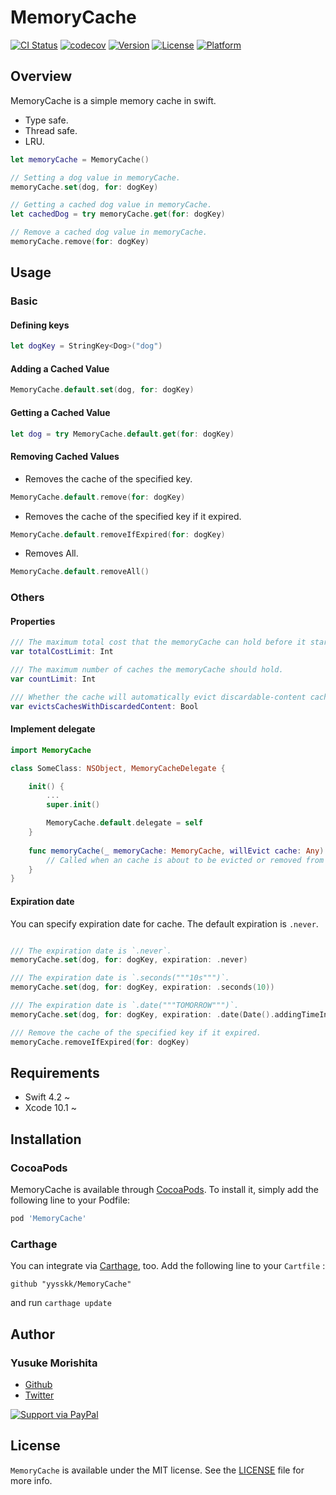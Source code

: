 # MemoryCache

[![CI Status](https://img.shields.io/travis/yysskk/MemoryCache.svg?style=for-the-badge)](https://travis-ci.org/yysskk/MemoryCache)
[![codecov](https://img.shields.io/codecov/c/github/yysskk/MemoryCache.svg?style=for-the-badge)](https://codecov.io/gh/yysskk/MemoryCache)
[![Version](https://img.shields.io/cocoapods/v/MemoryCache.svg?style=for-the-badge)](https://cocoapods.org/pods/MemoryCache)
[![License](https://img.shields.io/cocoapods/l/MemoryCache.svg?style=for-the-badge)](https://cocoapods.org/pods/MemoryCache)
[![Platform](https://img.shields.io/cocoapods/p/MemoryCache.svg?style=for-the-badge)](https://cocoapods.org/pods/MemoryCache)

## Overview
MemoryCache is a simple memory cache in swift. 

- Type safe.
- Thread safe.
- LRU.

```swift
let memoryCache = MemoryCache()

// Setting a dog value in memoryCache.
memoryCache.set(dog, for: dogKey)

// Getting a cached dog value in memoryCache.
let cachedDog = try memoryCache.get(for: dogKey)

// Remove a cached dog value in memoryCache.
memoryCache.remove(for: dogKey)
```

## Usage
### Basic
####  Defining keys
```swift
let dogKey = StringKey<Dog>("dog")
```

#### Adding a Cached Value
```swift
MemoryCache.default.set(dog, for: dogKey)
```

#### Getting a Cached Value
```swift
let dog = try MemoryCache.default.get(for: dogKey)
```

#### Removing Cached Values
- Removes the cache of the specified key.
```swift
MemoryCache.default.remove(for: dogKey)
```

- Removes the cache of the specified key if it expired.
```swift
MemoryCache.default.removeIfExpired(for: dogKey)
```

- Removes All. 
```swift
MemoryCache.default.removeAll()
```

### Others
#### Properties
```swift
/// The maximum total cost that the memoryCache can hold before it starts evicting caches.
var totalCostLimit: Int

/// The maximum number of caches the memoryCache should hold.
var countLimit: Int

/// Whether the cache will automatically evict discardable-content caches whose content has been discarded.
var evictsCachesWithDiscardedContent: Bool
```

#### Implement delegate

```swift
import MemoryCache

class SomeClass: NSObject, MemoryCacheDelegate {

    init() {
        ...
        super.init()

        MemoryCache.default.delegate = self
    }
    
    func memoryCache(_ memoryCache: MemoryCache, willEvict cache: Any) {
        // Called when an cache is about to be evicted or removed from the memoryCache.
    }
}
```

#### Expiration date
You can specify expiration date for cache. The default expiration is `.never`.

```swift

/// The expiration date is `.never`.
memoryCache.set(dog, for: dogKey, expiration: .never)

/// The expiration date is `.seconds("""10s""")`.
memoryCache.set(dog, for: dogKey, expiration: .seconds(10))

/// The expiration date is `.date("""TOMORROW""")`.
memoryCache.set(dog, for: dogKey, expiration: .date(Date().addingTimeInterval(60 * 60 * 24)))

/// Remove the cache of the specified key if it expired.
memoryCache.removeIfExpired(for: dogKey)
```

## Requirements
- Swift 4.2  ~
- Xcode 10.1 ~

## Installation
### CocoaPods

MemoryCache is available through [CocoaPods](https://cocoapods.org). To install
it, simply add the following line to your Podfile:

```ruby
pod 'MemoryCache'
```

### Carthage

You can integrate via [Carthage](https://github.com/carthage/carthage), too.
Add the following line to your `Cartfile` :

```
github "yysskk/MemoryCache"
```

and run `carthage update`

## Author
### Yusuke Morishita
- [Github](https://github.com/yysskk)
- [Twitter](https://twitter.com/_yysskk)

[![Support via PayPal](https://cdn.rawgit.com/twolfson/paypal-github-button/1.0.0/dist/button.svg)](https://www.paypal.me/yysskk/980jpy)


## License

`MemoryCache` is available under the MIT license. See the [LICENSE](./LICENSE) file for more info.
